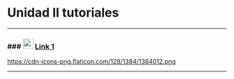 # Unidad II tutoriales

---

###  ### <img src="https://cdn-icons-png.flaticon.com/128/10090/10090287.png" width="24"/> [Link 1](https://youtu.be/tu-video)


https://cdn-icons-png.flaticon.com/128/1384/1384012.png

---

